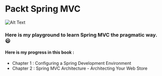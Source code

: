# Packt Spring MVC

![Alt Text](https://www.packtpub.com/sites/default/files/4870OS_Spring%203.jpg)


### Here is my playground to learn Spring MVC the pragmatic way. :smiley:

#### Here is my progress in this book :

- Chapter 1 : Configuring a Spring Development Environment
- Chapter 2 : Spring MVC Architecture - Architecting Your Web Store